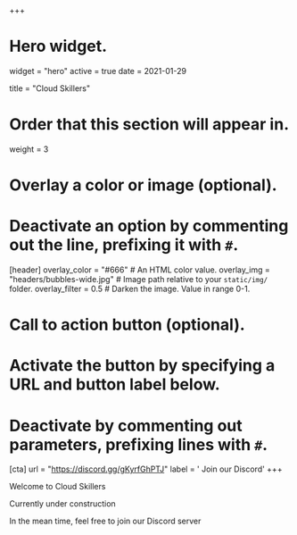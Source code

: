 +++
# Hero widget.
widget = "hero"
active = true
date = 2021-01-29

title = "Cloud Skillers"

# Order that this section will appear in.
weight = 3

# Overlay a color or image (optional).
#   Deactivate an option by commenting out the line, prefixing it with `#`.
[header]
  overlay_color = "#666"  # An HTML color value.
  overlay_img = "headers/bubbles-wide.jpg"  # Image path relative to your `static/img/` folder.
  overlay_filter = 0.5  # Darken the image. Value in range 0-1.

# Call to action button (optional).
#   Activate the button by specifying a URL and button label below.
#   Deactivate by commenting out parameters, prefixing lines with `#`.
[cta]
  url = "https://discord.gg/gKyrfGhPTJ"
  label = '<i class="fa fa-discord"></i> Join our Discord'
+++

Welcome to Cloud Skillers

Currently under construction

In the mean time, feel free to join our Discord server
